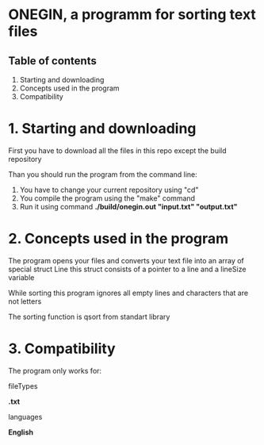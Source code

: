 # ONEGIN, a programm for sorting text files

## Table of contents

1. Starting and downloading
2. Concepts used in the program
3. Compatibility



# 1. Starting and downloading

First you have to download all the files in this repo except the build repository
    
Than you should run the program from the command line:
1) You have to change your current repository using "cd"
2) You compile the program using the "make" command
3) Run it using command **./build/onegin.out "input.txt" "output.txt"**

# 2. Concepts used in the program

The program opens your files and converts your text file into an array of special struct Line
this struct consists of a pointer to a line and a lineSize variable
    
While sorting this program ignores all empty lines and characters that are not letters
    
The sorting function is qsort from standart library

# 3. Compatibility

The program only works for: 
    
fileTypes

   **.txt**

languages

   **English**

